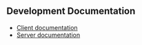 ## Development Documentation

* [Client documentation](https://github.com/77Vincent/xfolio/tree/master/client)
* [Server documentation](https://github.com/77Vincent/xfolio/tree/master/server)

